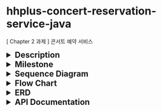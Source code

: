 # hhplus-concert-reservation-service-java
[ Chapter 2 과제 ] 콘서트 예약 서비스

<details>
<summary style="font-size: 1.5em; font-weight: bold">Description</summary>

- `콘서트 예약 서비스`를 구현해 봅니다.
- 대기열 시스템을 구축하고, 예약 서비스는 작업가능한 유저만 수행할 수 있도록 해야합니다.
- 사용자는 좌석예약 시에 미리 충전한 잔액을 이용합니다.
- 좌석 예약 요청시에, 결제가 이루어지지 않더라도 일정 시간동안 다른 유저가 해당 좌석에 접근할 수 없도록 합니다.
</details>




<details>
<summary style="font-size: 1.5em; font-weight: bold">Milestone</summary>

https://github.com/users/adiospain/projects/10

</details>

<details>
  <summary style="font-size: 1.5em; font-weight: bold">Sequence Diagram</summary>
  
  <details>
  <summary style="font-size: 1em; margin-left: 20px;">issueToken</summary>
  
  <!-- Here you can include the details of the issueToken -->
  유저가 서비스 이용시 필요한 대기열 토큰을 발급 받는다.
  ```mermaid
sequenceDiagram
    actor User
    participant Authorization
    participant Controller
    participant Service
    participant Repository
    User ->>+ Controller: 대기열 토큰 발급 요청

	participant Controller
	participant Repository
    Controller ->>+ Service: 대기열 토큰 생성
	Service ->>+ Repository: 유저 정보 조회
	Repository ->>- Service: 유저 정보
	break 유효하지 않는 유저
	    Service -->> Controller: INVALID_USER
        note over Service: exception
    end

	Service ->>+ Repository: 대기열 토큰 생성
	Repository ->>- Service: 대기열 토큰
	Service ->>+ Controller: 대기열 토큰 반환
	Controller ->>+ User: 대기열 토큰 반환
```
</details>

<details>
  <summary style="font-size: 1em;margin-left: 20px;">getTokenDetail</summary>
  
  유저가 대기열의 대기순서 및 잔여시간을 확인한다.
- 기본적으로 폴링으로 대기열을 확인하지만, 다른 방안 고려해본다.

```mermaid
sequenceDiagram
    actor User
    participant Authorization
    participant Controller
    participant Service
    participant Repository
    User ->>+ Authorization: 대기열 정보 조회 요청
    break 헤더에 토큰 정보 없음
        Authorization -->> User: ACCESS_DENIED
        note over Authorization: exeption
    end
    Authorization ->>+ Controller: 대기열 정보 조회 요청
   
    
    Controller ->>+ Service: 대기열 토큰 조회
    Service ->>+ Repository: 대기열 토큰 조회
    Repository ->>- Service: 대기열 토큰
	Service ->>+ Controller: 대기열 토큰 정보 반환
	Controller ->>+ User: 대기열 토큰 정보 (order ,TTL) 반환

```

</details>

<details>
  <summary style="font-size: 1em;margin-left: 20px;">getConcertDate</summary>
  
  유저가 예약 가능한 날짜 목록을 확인한다.

```mermaid
sequenceDiagram
    actor User
    participant Authorization
    participant Controller
    participant Service
    participant Repository
    User ->>+ Authorization: 예약 가능 날짜 조회 요청
    break 유효하지 않는 토큰 (만료, 사용자 불일치)
        Authorization -->> User: ACCESS_DENIED
        note over Authorization: exeption
    end
	Authorization ->>+ Controller: 예약 가능 날짜 조회 요청
    Controller ->>+ Service: 예악 가능 날짜 조회
    Service ->>+ Repository: 예악 가능 날짜 조회
    Repository ->>- Service: 예약 가능 날짜
	Service ->>+ Controller: 예약 가능 날짜 반환
	Controller ->>+ User: 예약 가능 날짜 반환

```

</details>
<details>
  <summary style="font-size: 1em;margin-left: 20px;">getConcertSeat</summary>
  
  유저가 예약 가능한 좌석 목록을 확인한다.
- 날짜 정보를 입력 받아 좌석 정보를 조회한다.
```mermaid
sequenceDiagram
    actor User
    participant Authorization
    participant Controller
    participant Service
    participant Repository
    User ->>+ Authorization: 예약 가능 좌석 조회 요청
    break 유효하지 않는 토큰 (만료, 사용자 불일치)
        Authorization -->> User: ACCESS_DENIED
        note over Authorization: exeption
    end
    Authorization ->>+ Controller: 예약 가능 좌석 조회 요청
    Controller ->>+ Service: 예악 가능 좌석 조회
    break 유효하지 않는 날짜
        Service -->> User: INVALID_DATE
        note over Service: exeption
    end
    Service ->>+ Repository: 예악 가능 좌석 조회
    Repository ->>- Service: 예약 가능 좌석
	Service ->>+ Controller: 예약 가능 좌석 반환
	Controller ->>+ User: 예약 가능 좌석 반환

```

</details>

<details>
  <summary style="font-size: 1em;margin-left: 20px;">reserveSeat</summary>
  
  유저가 좌석 예약한다.
- 날짜와 좌석 정보를 입력 받아 좌석을 예약 처리 한다.
- 좌석 예약과 동시에 해당 좌석은 그 유저에게 임시 배정된다.
- 배정 시간 내에 결제가 완료되지 않으면 임시 배정은 해제 된다.
```mermaid
sequenceDiagram
    actor User
    participant ClientServer
    participant Authorization
    participant Controller
    participant Service
    participant Repository
    User ->>+ Authorization: 좌석 예약 요청
    break 유효하지 않는 토큰 (만료, 사용자 불일치)
        Authorization -->> User: ACCESS_DENIED
        note over Authorization: exeption
    end
    Authorization ->>+ Controller: 좌석 예약 요청
    
    Controller ->>+ Service: 좌석 예약 생성
    Service ->>+ Repository: 좌석 임시 배정
    Repository ->>- Service: 임시 배정된 좌석
    Service ->>+ ClientServer: 실시간 배정 좌석 반영
    Service ->>+ Controller: 임시 배정된 좌석 반환
	Controller ->>+ User: 임시 배정된 좌석 반환
```

</details>

<details>
  <summary style="font-size: 1em;margin-left: 20px;">chargePoint</summary>
  
유저가 금액을 충전한다.
- 사용자 식별자와 충전할 금액을 받아 잔액에 추가한다.
```mermaid
sequenceDiagram
    actor User
    participant Authorization
    participant Controller
    participant Service
    participant Repository
    User ->>+ Controller: 금액 충전 요청
    Controller ->>+ Service: 금액 충전 및 업데이트
    break 충전 금액이 양수가 아닐 경우
        Service -->> User: INVALID_VALUE
        note over Service: exeption
    end
    Service ->>+ Repository: 금액 업데이트
    Repository ->>- Service: 금액 반환
	Service ->>+ Controller: 금액 반환
	Controller ->>+ User: 금액 반환

```

</details>

<details>
  <summary style="font-size: 1em;margin-left: 20px;">getPoint</summary>
  
유저가 잔액을 조회한다.
- 사용자 식별자를 통해 해당 사용자의 잔액을 조회한다.
```mermaid
sequenceDiagram
    actor User
    participant Authorization
    participant Controller
    participant Service
    participant Repository
    User ->>+ Controller: 잔액 조회 요청
    Controller ->>+ Service: 잔액 조회
    Service ->>+ Repository: 잔액 조회
    Repository ->>- Service: 잔액 반환
	Service ->>+ Controller: 잔액 반환
	Controller ->>+ User: 잔액 반환
```

</details>

<details>
  <summary style="font-size: 1em;margin-left: 20px;">createPayment</summary>
  
유저가 임시 배정된 좌석을 결제한다.
- 결제 처리한 후 결제 내역을 생성한다.
- 결제 완료 시 임시 배정됐던 좌석을 유저에게 배정한다.
- 유저의 대기열 토큰을 만료시킨다.
```mermaid
sequenceDiagram
    actor User
    participant Authorization
    participant Controller
    participant Service
    participant Repository
    User ->>+ Controller: 결제 요청
    Controller ->>+ Service: 결제
    Service ->>+ Repository: 콘서트 좌석 비용 조회
    Repository ->>- Service: 콘서트 좌석 비용
    Service ->>+ Repository: 유저 잔액 소비
    Service ->>+ Repository: 결제 내역 생성
    Service ->>+ Repository: 예약 배정 업데이트
    Service ->>+ Repository: 콘서트 좌석 정보 업데이트
    Service ->>+ Repository: 대기열 토큰 삭제
    Repository ->>+ Service: 결제 결과 반환
	Service ->>+ Controller: 결제 결과 반환
	Controller ->>+ User: 결제 결과 반환

```

</details>

</details>


<details>
<summary style="font-size: 1.5em; font-weight: bold">Flow Chart</summary>

- 콘서트 날짜 테이블 행에 비관적 락을 걸며 수용 인원을 확인하여 예약 가능한 날짜인지 확인 합니다.
- 수용 인원 수만큼 대기열을 진입하게 하고 수용 인원을 감소해줍니다.
- 이미 예약된 좌석을 선택한 유저의 수를 합산하여 수용 인원에 더해줍니다. 

```mermaid
    flowchart TD
    ConcertView[콘서트 조회] --> ConcertSelect((좌석 선택)) 
    ConcertSelect --> CheckWaiting1{대기번호가 활성 상태 인가?}
    CheckWaiting1 --> |Yes| ConcertDateView[예약 가능한 날짜 조회]
    CheckWaiting1 --> |No| CheckExpire1{토큰이 만료 되었는가?}
    CheckExpire1 --> |Yes| RenewToken1[토큰 재발급] --> ConcertSelect
    CheckExpire1 --> |No| CheckWaiting1
    
    ConcertDateView[날짜 조회] --> CheckWaiting2-1{예약 가능한 날짜인가?}
    CheckWaiting2-1 --> |Yes| CheckWaiting2-2{대기번호가 활성 상태 인가?}
    CheckWaiting2-1 --> |No| ConcertSelect
    CheckExpire2{토큰이 만료 되었는가?} --> |Yes| RenewToken2[토큰 재발급] --> ConcertSelect
    CheckExpire2 --> |No| CheckWaiting2-2
    CheckWaiting2-2 --> |Yes| ConcertSeatView[좌석 조회]
    CheckWaiting2-2 --> |No| CheckExpire2

    ConcertSeatView --> CheckWaiting3-1{임시 배정되지 않은 좌석인가?}
    CheckWaiting3-1 --> |Yes| CheckWaiting3-2{대기번호가 활성 상태 인가?}
    CheckWaiting3-1 --> |No| ConcertSelect
    CheckExpire3{토큰이 만료 되었는가?} --> |Yes| RenewToken3[토큰 재발급]--> ConcertSelect
    CheckExpire3{토큰이 만료 되었는가?} --> |No| CheckWaiting3-2
    CheckWaiting3-2 --> |Yes| createPayment[결제]
    CheckWaiting3-2 --> |No| CheckExpire3
    
    createPayment --> checkPayment1{유저 잔액 >= 콘서트 좌석 비용 ?}
    checkPayment1 --> |Yes| completePayment((결제 완료))
    checkPayment1 --> |No| exceptionPayment[잔액부족]
    exceptionPayment --> chargePoint[잔액 충전]
    chargePoint --> CheckWaiting3-2
```

</details>

<details>
<summary style="font-size: 1.5em; font-weight: bold">ERD</summary>

```mermaid
erDiagram

	user{
		bigint id PK "고유값"
		int point "보유 잔액"
	}
	payment {
		bigint id PK "고유값"
		bigint user_id FK "결제한 유저 id"
		bigint reservation_id FK "결제 대상"
		enum status "처리 결과"
	}
	token {
		bigint id PK "고유값"
		bigint user_id FK "소유자 id"
		enum status "상태"
		datetime expire_at "만료 시간"
	}
	concert{
		bigint id PK "고유값"
		string name "이름"
	}
	concert_schedule{
		bigint id PK "고유값"
		bigint concert_id FK "콘서트 id"
		datetime start_at "날짜 정보"
		int capacity "수용 인원"
	}
	seat{
		bigint id PK "고유값"
		string name "좌석번호"
		int price "좌석 가격"	
	}
	reservation{
		bigint concert_schedule PK "복합키 : 날짜 + 좌석"
		bigint seat_id PK "복합키 : 날짜 + 좌석"
		bigint user_id FK "예약한 유저"
		datetime expire_at "만료 시간"
		reservation_id prev "이전 예약 복합키"
	}
	

	user ||--o{ payment : makes
	user ||--o{ reservation : makes
	concert ||--o{ concert_schedule : contains
	concert_schedule ||--o{ seat : contains
	reservation ||--o| payment : has
	user ||--o| token : owns
	seat ||--o| reservation : taken
```

</details>

<details>
  <summary style="font-size: 1.5em; font-weight: bold">API Documentation</summary>

- 클라이언트에서 토큰을 헤더에 담아 요청을 보낸다고 가정 합니다.
- 토큰은 유저Id 대기 순서, 만료 시간 정보가 인코딩 되어 있습니다.
- 단 과제를 위해 헤더에 토큰이 없어도 DB에 토큰 정보를 참조하도록 설계합니다.

<details style="margin-left: 20px;">
<summary style="font-size: 1em; font-weight: bold;">User</summary>
<details style="margin-left: 30px;">
<summary style="font-size: 1em">POST /api/users/{userId}/token - 유저 토큰 발급</summary>
- Response

```
[
	{
		"token": string
	}
]
```

- Statuse code
    - 200: OK. 발급 완료
    - 400: Bad Request. 유효하지 않은 유저ID
    - 401: Unauthorized. 유효하지 않거나 만료된 토큰
    - 403: Forbidden: 허가되지 않은 접근
</details>
<details style="margin-left: 30px;">
<summary>GET /api/users/{userId}/point - 유저 잔액 조회</summary>

- Request
```
[
	header{
		"token" : string
	}
]
```
- Response
```
[
	{
		"point": number
	}
]

```
- Status code
    - 200: OK. 조회 완료
    - 400: Bad Request. 유효하지 않은 유저ID
    - 401: Unauthorized. 유효하지 않거나 만료된 토큰
    - 403: Forbidden: 허가되지 않은 접근
</details>
<details style="margin-left: 30px;">
<summary>POST /api/users/{userId}/charge - 유저 잔액 충전</summary>

- Request
```
[
	header{
		"token": string
	}
	body{
		"amount": number
	}
]	
```
- Response
```
[
	{
		"point": number
		"status": boolean
	}
]
```
- Status code
    - 200: OK. 충전 완료
    - 400: Bad Request. 유효하지 않은 유저ID / 충전 값
    - 401: Unauthorized. 유효하지 않거나 만료된 토큰
    - 403: Forbidden: 허가되지 않은 접근
		
</details>
</details>

<details style="margin-left: 20px;">
<summary style="font-size: 1em; font-weight: bold">Concert</summary>

<details style="margin-left: 30px;">
<summary>GET /api/concerts?available={true}&page={pageNum}&pageSize={pageSize} - 콘서트 목록 조회</summary>

- Request

```
[
	header{
		"token": string
	}
]
```

- Response
- 
```
[
	[
		{
			"concertId": number,
			"name": string
		}
	]
]
```

- Status code
  - 200: OK. 조회 완료
  - 400: Bad Request. 유효하지 않은 유저ID
  - 401: Unauthorized. 유효하지 않거나 만료된 토큰
  - 403: Forbidden: 허가되지 않은 접근
</details>

<details style="margin-left: 30px;">
<summary>GET /api/concerts/{concertId} - 콘서트 상세 조회</summary>

- Request
```
[
	header{
		"token": string
	}
]
```

- Response
```
[
	{
		"concertId": number,
		"name": string,
		"concertSchedule": [
			{
				"concertScheduleId": number,
				"open_at": date,
				"seat": number
			}
		]
	}
]
```

- Status code

    - 200: OK. 조회 완료
    - 400: Bad Request. 유효하지 않은 유저ID
    - 401: Unauthorized. 유효하지 않거나 만료된 토큰
    - 403: Forbidden: 허가되지 않은 접근
</details>

<details style="margin-left: 30px;">
<summary>GET /api/concerts/{concertId}/schedules?available=true - 콘서트 예약 가능 날짜 조회</summary>
- Request

```
[
	header{
		"token": string
	}
]
```

- Response
```
[
	"concertSchedule": 
		[
			{
				"concertScheduleId": number,
				"open_at": date,
				"seats": number
			}
		]
]
```
- Status code
    - 200: OK. 조회 완료
    - 400: Bad Request. 유효하지 않은 유저ID
    - 401: Unauthorized. 유효하지 않거나 만료된 토큰
    - 403: Forbidden: 허가되지 않은 접근
</details>

<details style="margin-left: 30px;">
<summary>GET /api/concerts/{concertId}/schedules/{concertScheduleId}/seats?available={true} - 콘서트 예약 가능 좌석 조회</summary>

- Request
```
[
	header{
		"token": string
	}
]
```

- Response
```
[
	"seats": 
		[
			"seatId": number,
			"name": string,
			"reserved": boolean,
			"price": number
		]
]
```

- Status code
    - 200: OK. 조회 완료
    - 400: Bad Request. 유효하지 않은 유저ID / 콘서트 관련 ID
    - 401: Unauthorized. 유효하지 않거나 만료된 토큰
    - 403: Forbidden: 허가되지 않은 접근
</details>

</details>
<details style="margin-left: 20px;">
<summary style="font-size: 1em; font-weight: bold">Reservation</summary>
<details style="margin-left: 30px;">
<summary style="font-size: 1em; font-weight: bold">POST /api/reservation - 좌석 예약</summary>

- Request
```
[
	header{
		"token": string
	}
	body{
		"concertId": number,
		"concertScheduleId": number,
		"seatId": number
	}
]
```

- Response
```
[
	{
		"status": boolean
	}
]
```

- Status code
    - 200: OK. 예약 완료
    - 400: Bad Request. 유효하지 않은 유저ID / 콘서트 관련 ID
    - 401: Unauthorized. 유효하지 않거나 만료된 토큰
    - 403: Forbidden: 허가되지 않은 접근
</details>
</details>

<details style="margin-left: 20px;">
<summary style="font-size: 1em; font-weight: bold">Payment</summary>
<details style="margin-left: 30px;">
<summary style="font-size: 1em; font-weight: bold">POST /api/payments?concertId={concertId}&concertScheduleId={concertScheduleId}&seatId={seatId} - 결제</summary>

- Request
```
[
	header{
		"token": string
	}
	body{
		"price": number
	}
]
```

- Response
```
[
	{
		"paymentId": number,
		"status": enum, //예외 케이스 처리 (잔액 부족)
		"price": number,
		"point": number
	}
]
```
- Status code
    - 200: OK. 결제 완료
    - 400: Bad Request. 유효하지 않은 유저ID / 콘서트 관련 ID / 결제금액
    - 401: Unauthorized. 유효하지 않거나 만료된 토큰
    - 403: Forbidden: 허가되지 않은 접근
</details>

</details>

</details>
